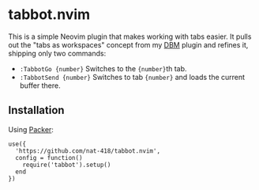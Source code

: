 tabbot.nvim
===========

This is a simple Neovim plugin that makes working with tabs easier.
It pulls out the "tabs as workspaces" concept from my 
[DBM](https://github.com/nat-418/dbm.nvim) plugin and refines it,
shipping only two commands:

* `:TabbotGo {number}` Switches to the `{number}`th tab.
* `:TabbotSend {number}` Switches to tab `{number}` and loads the current
   buffer there.

Installation
------------

Using [Packer](https://github.com/wbthomason/packer.nvim):
```
use({
  'https://github.com/nat-418/tabbot.nvim',
  config = function()
    require('tabbot').setup()
  end
})
```


